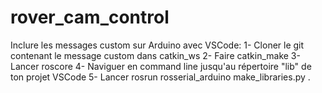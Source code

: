 # rover_cam_control

Inclure les messages custom sur Arduino avec VSCode:
1- Cloner le git contenant le message custom dans catkin_ws
2- Faire catkin_make
3- Lancer roscore
4- Naviguer en command line jusqu'au répertoire "lib" de ton projet VSCode
5- Lancer rosrun rosserial_arduino make_libraries.py .
